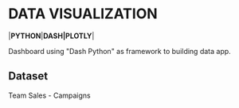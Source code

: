 # DATA VISUALIZATION

|**PYTHON**|**DASH|PLOTLY**|

Dashboard using "Dash Python" as framework to building data app. 

## Dataset

Team Sales - Campaigns
